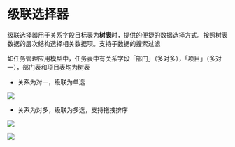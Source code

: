 # 级联选择器

级联选择器用于关系字段目标表为**树表**时，提供的便捷的数据选择方式。按照树表数据的层次结构选择相关数据项。支持子数据的搜索过滤

如任务管理应用模型中，任务表中有关系字段「部门」（多对多），「项目」（多对一），部门表和项目表均为树表

- 关系为对一，级联为单选

![](https://nocobase-docs.oss-cn-beijing.aliyuncs.com/3f8ad42c318ebf6b6c1367da33f4e235.png)

- 关系为对多，级联为多选，支持拖拽排序

![](https://nocobase-docs.oss-cn-beijing.aliyuncs.com/2a4f58986712b073d69a33f17f1d44fc.png)

![](https://nocobase-docs.oss-cn-beijing.aliyuncs.com/02fec13f436d55108a7328a0716cdfde.png)